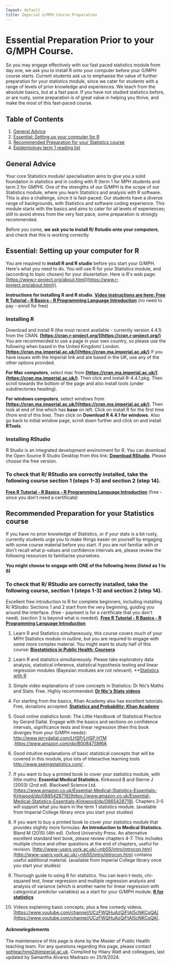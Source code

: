 ```yaml
---
layout: default
title: Imperial G/MPH Course Preparation
---
```


# Essential Preparation Prior to your G/MPH Course. 

So you may engage effectively with our fast paced statistics module from day one, we ask you to install R onto your computer before your G/MPH course starts. Current students ask us to emphasise the value of further preparation for your statistics module, since we cater for students with a range of levels of prior knowledge and experiences. We teach from the absolute basics, but at a fast pace. If you have not studied statistics before, or are rusty, some preparation is of great value in helping you thrive, and make the most of this fast-paced course.

## Table of Contents
1. [General Advice](#general_advice)
2. [Essential: Setting up your computer for R](#cpu_setup)
3. [Recommended Preparation for your Statistics course](#stats_list)
4. [Epidemiology term 1 reading list](#epi_advice)

## General Advice <a name="general_advice"></a>

Your core Statistics module/ specialisation aims to give you a solid foundation in statistics and in coding with R (term 1 for MPH students and term 2 for GMPH). One of the strengths of our G/MPH is the scope of our Statistics module, where you learn Statistics and analysis with R software. This is also a challenge, since it is fast-paced. Our students have a diverse range of backgrounds, with Statistics and software coding experience. This module starts with the basics and aims to cater for all levels of experiences; still to avoid stress from the very fast pace, some preparation is strongly recommended.

Before you come, **we ask you to install R/ Rstudio onto your computers**, and check that this is working correctly. 

## Essential: Setting up your computer for R <a name="cpu_setup"></a>

You are required to **install R and R studio** before you start your G/MPH. Here's what you need to do. You will use R for your Statistics module, and (according to topic chosen) for your dissertation. Here is R's web page: [https://www.r-project.org/about.html](https://www.r-project.org/about.html)).

**Instructions for installing R and R studio. 
[Video instructions are here: Free R Tutorial - R Basics - R Programming Language Introduction](https://www.udemy.com/course/r-basics/)** (no need to pay - enroll for free)

### Installing R
Download and install R (the most recent available - currently version 4.4.1) from the CRAN. **[https://cran.r-project.org/](https://cran.r-project.org/)**
You are recommended to use a page in your own country, so please use the following when based in the United Kingdom/ London. **[https://cran.ma.imperial.ac.uk/](https://cran.ma.imperial.ac.uk/)**
If you have issues with the Imperial link and are based in the UK, use any of the other options provided. 

**For Mac computers**, select mac from **[https://cran.ma.imperial.ac.uk/](https://cran.ma.imperial.ac.uk/)**. Then click and install R-4.4.1.pkg. Then scroll towards the bottom of the page and also install tools (under subdirectories heading).

**For windows computers**, select windows from **[https://cran.ma.imperial.ac.uk/](https://cran.ma.imperial.ac.uk/)**. Then look at end of line which has **base** on left. Click on install R for the first time (from end of this line). Then click on **Download R 4.4.1 for windows**. Also go back to initial window page, scroll down further and click on and install **RTools**.

### Installing RStudio
R Studio is an integrated development environment for R. You can download the Open Source R Studio Desktop from this link: **[Download RStudio](https://www.rstudio.com/products/rstudio/download/)**. Please choose the free version.

### To check that R/ RStudio are correctly installed, take the following course section 1 (steps 1-3) and section 2 (step 14).  
**[Free R Tutorial - R Basics - R Programming Language Introduction](https://www.udemy.com/course/r-basics/)** (free - since you don't need a certificate)

## Recommended Preparation for your Statistics course<a name="stats_list"></a>

If you have no prior knowledge of Statistics, or if your stats is a bit rusty, currently students urge you to make things easier on yourself by engaging with some course material before you start. If you are not familiar with or don't recall what p-values and confidence intervals are, please review the following resources to familiarise yourselves.

**You might choose to engage with ONE of the following items (listed as 1 to 6)**

### To check that R/ RStudio are correctly installed, take the following course, section 1 (steps 1-3) and section 2 (step 14).  
Excellent free introduction to R for complete beginners, including installing R/ RStudio: Sections 1 and 2 start from the very beginning, guiding you around the interface. (free - payment is for a certificate that you don't need). (section 3 is beyond what is needed).
**[Free R Tutorial - R Basics - R Programming Language Introduction](https://www.udemy.com/course/r-basics/)**


1. Learn R and Statistics simultaneously, this course covers much of your MPH Statistics module in outline, but you are required to engage with some more complex material. You might want to study half of this course: **[Biostatistics in Public Health: Coursera](https://www.coursera.org/specializations/biostatistics-public-health)**

2. Learn R and statistics simultaneously. Please take exploratory data analysis, statistical inference, statistical hypothesis testing and linear regression modules (Bayesian modules are not relevant). **[Statistics with R](https://www.coursera.org/specializations/statistics)

3. Simple video explanations of core concepts in Statistics: Dr Nic’s Maths and Stats: Free. Highly recommended: **[Dr Nic's Stats videos](https://www.bing.com/videos/search?q=dr+nic+stats+youtube&qpvt=dr+nic+stats+youtube&FORM=VDRE)**

4. For starting from the basics, Khan Academy also has excellent tutorials. Free, donations accepted: **[Statistics and Probability: Khan Academy](https://www.khanacademy.org/math/statistics-probability)**

5. Good online statistics book: The Little Handbook of Statistical Practice by Gerard Dallal. Engage with the basics and sections on confidence intervals, significance tests and linear regression (then this book diverges from your G/MPH needs): http://www.jerrydallal.com/LHSP/LHSP.HTM .https://www.amazon.com/dp/B00847SM6A

6. Good intuitive explanations of basic statistical concepts that will be covered in this module, plus lots of interactive learning tools http://www.seeingstatistics.com/ .

7. If you want to buy a printed book to cover your statistics module, with little maths: **Essential Medical Statistics.** Kirkwood B and Sterne J (2003) (2nd ed). Blackwell Science Ltd. [https://www.amazon.co.uk/Essential-Medical-Statistics-Essentials-Kirkwood/dp/0865428719](https://www.amazon.co.uk/Essential-Medical-Statistics-Essentials-Kirkwood/dp/0865428719). Chapters 2–5 will support what you learn in the term 1 statistics module. (available from Imperial College library once you start your studies)

8. If you want to buy a printed book to cover your statistics module that provides slightly more formulas: **An Introduction to Medical Statistics.** Bland M (2015) (4th ed). Oxford University Press. An alternative excellent standard text book, please review chapters 4-7. This includes multiple choice and other questions at the end of chapters, useful for revision. [http://www-users.york.ac.uk/~mb55/intro/introcon.htm](http://www-users.york.ac.uk/~mb55/intro/introcon.htm) contains useful additional material. (available from Imperial College library once you start your studies)

9. Thorough guide to using R for statistics. You can learn t-tests, chi-squared test, linear regression and multiple regression analysis and analysis of variance (which is another name for linear regression with categorical predictor variables) as a start for your G/MPH module.
**[R for statistics](https://cran.r-project.org/doc/contrib/Verzani-SimpleR.pdf)**

10. Videos explaining basic concepts, plus a few comedy videos. [https://www.youtube.com/channel/UCzFWQHuAzQiFtAl5cNKCqQA](https://www.youtube.com/channel/UCzFWQHuAzQiFtAl5cNKCqQA).


#### Acknowlegdements

The maintenance of this page is done by the Master of Public Health teaching team. For any questions regarding this page, please contact <sphteaching2@imperial.ac.uk>. Compiled by Hilary Watt and colleagues, last updated by Samantha Alvarez Madrazo on 25/9/2024.
